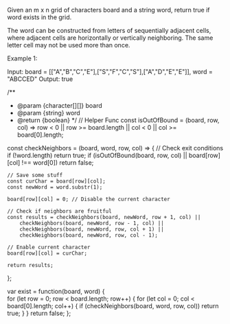 Given an m x n grid of characters board and a string word, return true if word exists in the grid.

The word can be constructed from letters of sequentially adjacent cells, where adjacent cells are horizontally or vertically neighboring. The same letter cell may not be used more than once.

Example 1:

Input: board = [["A","B","C","E"],["S","F","C","S"],["A","D","E","E"]], word = "ABCCED"
Output: true



/**
 * @param {character[][]} board
 * @param {string} word
 * @return {boolean}
 */
// Helper Func
const isOutOfBound = (board, row, col) => row < 0 || row >= board.length || col < 0 || col >= board[0].length;

const checkNeighbors = (board, word, row, col) => {
    // Check exit conditions
    if (!word.length) return true;
    if (isOutOfBound(board, row, col) || board[row][col] !== word[0]) return false;
    
    // Save some stuff
    const curChar = board[row][col];
    const newWord = word.substr(1);

    board[row][col] = 0; // Disable the current character
    
    // Check if neighbors are fruitful
    const results = checkNeighbors(board, newWord, row + 1, col) ||
        checkNeighbors(board, newWord, row - 1, col) ||
        checkNeighbors(board, newWord, row, col + 1) ||
        checkNeighbors(board, newWord, row, col - 1);

    // Enable current character
    board[row][col] = curChar;

    return results;
};


var exist = function(board, word) {    
    for (let row = 0; row < board.length; row++) {
        for (let col  = 0; col < board[0].length; col++) {
            if (checkNeighbors(board, word, row, col)) return true;
        }
    }
    return false;
};
